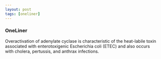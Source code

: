 ```yaml
---
layout: post
tags: [oneliner]
---
```



### OneLiner

Overactivation of adenylate cyclase is characteristic of the heat-labile toxin associated with enterotoxigenic Escherichia coli (ETEC) and also occurs with cholera, pertussis, and anthrax infections.
